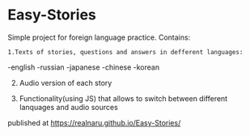 # Easy-Stories
Simple project for foreign language practice. 
Contains: 
 
    1.Texts of stories, questions and answers in defferent languages:
   -english
   -russian
   -japanese
   -chinese
   -korean
   
 2. Audio version of each story
 
 3. Functionality(using JS) that allows to switch between different lanquages and audio sources
 
 published at https://realnaru.github.io/Easy-Stories/


